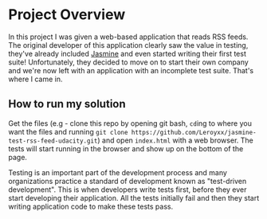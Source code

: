 # Project Overview

In this project I was given a web-based application that reads RSS feeds. The original developer of this application clearly saw the value in testing, they've already included [Jasmine](http://jasmine.github.io/) and even started writing their first test suite! Unfortunately, they decided to move on to start their own company and we're now left with an application with an incomplete test suite. That's where I came in.


## How to run my solution

Get the files (e.g - clone this repo by opening git bash, `cd`ing to where you want the files and running `git clone https://github.com/Leroyxx/jasmine-test-rss-feed-udacity.git`) and open `index.html` with a web browser. The tests will start running in the browser and show up on the bottom of the page.

Testing is an important part of the development process and many organizations practice a standard of development known as "test-driven development". This is when developers write tests first, before they ever start developing their application. All the tests initially fail and then they start writing application code to make these tests pass.
